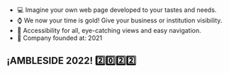 - :computer: Imagine your own web page developed to your tastes and needs.
- :watch: We now your time is gold! Give your business or institution visibility.
- :rainbow: Accessibility for all, eye-catching views and easy navigation.
- :office: Company founded at: 2021 

## ¡AMBLESIDE 2022! :two::zero::two::two:

